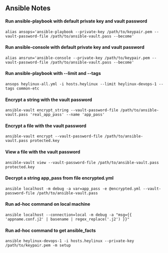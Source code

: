 Ansible Notes
---

#### Run ansible-playbook with default private key and vault password
```
alias ansops='ansible-playbook --private-key /path/to/keypair.pem --vault-password-file /path/to/ansible-vault.pass --become'
```

#### Run ansible-console with default private key and vault password
```
alias ansrun='ansible-console --private-key /path/to/keypair.pem --vault-password-file /path/to/ansible-vault.pass --become'
```

#### Run ansible-playbook with --limit and --tags
```
ansops heylinux-all.yml -i hosts.heylinux --limit heylinux-devops-1 --tags common-etc
```

#### Encrypt a string with the vault password
```
ansible-vault encrypt_string --vault-password-file /path/to/ansible-vault.pass 'real_app_pass' --name 'app_pass'
```

#### Encrypt a file with the vault password
```
ansible-vault encrypt --vault-password-file /path/to/ansible-vault.pass protected.key
```

#### View a file with the vault password
```
ansible-vault view --vault-password-file /path/to/ansible-vault.pass protected.key
```

#### Decrypt a string app_pass from file encrypted.yml
```
ansible localhost -m debug -a var=app_pass -e @encrypted.yml --vault-password-file /path/to/ansible-vault.pass
```

#### Run ad-hoc command on local machine
```
ansible localhost --connection=local -m debug -a "msg={{ 'appname.conf.j2' | basename | regex_replace('.j2') }}"
```

#### Run ad-hoc command to get ansible_facts
```
ansible heylinux-devops-1 -i hosts.heylinux --private-key /path/to/keypair.pem -m setup
```
